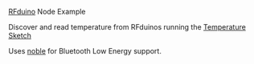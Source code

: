 [RFduino](rfduino.com) Node Example

Discover and read temperature from RFduinos running the [Temperature Sketch](https://github.com/RFduino/RFduino/blob/master/libraries/RFduinoBLE/examples/Temperature/Temperature.ino)

Uses [noble](https://github.com/sandeepmistry/noble) for Bluetooth Low Energy support.



